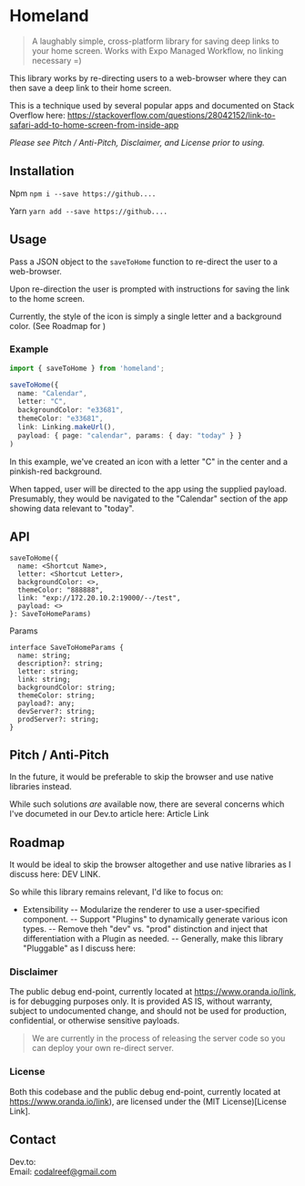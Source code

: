 #  Homeland

>  A laughably simple, cross-platform library for saving deep links to your home screen.  Works with Expo Managed Workflow, no linking necessary =)

This library works by re-directing users to a web-browser where they can then save a deep link to their home screen.

This is a technique used by several popular apps and documented on Stack Overflow here:  https://stackoverflow.com/questions/28042152/link-to-safari-add-to-home-screen-from-inside-app

*Please see Pitch / Anti-Pitch, Disclaimer, and License prior to using.*

##  Installation

Npm
`npm i --save https://github....`

Yarn
`yarn add --save https://github....`

##  Usage

Pass a JSON object to the `saveToHome` function to re-direct the user to a web-browser.

Upon re-direction the user is prompted with instructions for saving the link to the home screen.

Currently, the style of the icon is simply a single letter and a background color.  (See Roadmap for )

### Example

```typescript
import { saveToHome } from 'homeland';

saveToHome({
  name: "Calendar",
  letter: "C",
  backgroundColor: "e33681",
  themeColor: "e33681",
  link: Linking.makeUrl(),
  payload: { page: "calendar", params: { day: "today" } }
)
```

In this example, we've created an icon with a letter "C" in the center and a pinkish-red background.

When tapped, user will be directed to the app using the supplied payload.  Presumably, they would be navigated to the "Calendar" section of the app showing data relevant to "today".


##  API
```
saveToHome({
  name: <Shortcut Name>,
  letter: <Shortcut Letter>,
  backgroundColor: <>,
  themeColor: "888888",
  link: "exp://172.20.10.2:19000/--/test",
  payload: <>
}: SaveToHomeParams)
```

Params
```
interface SaveToHomeParams {
  name: string;
  description?: string;
  letter: string;
  link: string;
  backgroundColor: string;
  themeColor: string;
  payload?: any;
  devServer?: string;
  prodServer?: string;
}
```

## Pitch / Anti-Pitch

In the future, it would be preferable to skip the browser and use native libraries instead.

While such solutions *are* available now, there are several concerns which I've documeted in our Dev.to article here:  Article Link


##  Roadmap

It would be ideal to skip the browser altogether and use native libraries as I discuss here:  DEV LINK.

So while this library remains relevant, I'd like to focus on:

-  Extensibility
--  Modularize the renderer to use a user-specified component.
--  Support "Plugins" to dynamically generate various icon types.
--  Remove theh "dev" vs. "prod" distinction and inject that differentiation with a Plugin as needed.
--  Generally, make this library "Pluggable" as I discuss here:  

###  Disclaimer

The public debug end-point, currently located at https://www.oranda.io/link, is for debugging purposes only.  It is provided AS IS, without warranty, subject to undocumented change, and should not be used for  production, confidential, or otherwise sensitive payloads.

>  We are currently in the process of releasing the server code so you can deploy your own re-direct server.

###  License

Both this codebase and the public debug end-point, currently located at https://www.oranda.io/link), are licensed under the (MIT License)[License Link].

##  Contact

Dev.to:  
Email:  codalreef@gmail.com